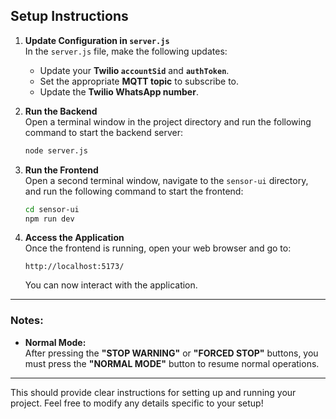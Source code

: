 ## Setup Instructions

1. **Update Configuration in `server.js`**  
   In the `server.js` file, make the following updates:
   - Update your **Twilio `accountSid`** and **`authToken`**.
   - Set the appropriate **MQTT topic** to subscribe to.
   - Update the **Twilio WhatsApp number**.

2. **Run the Backend**  
   Open a terminal window in the project directory and run the following command to start the backend server:

   ```bash
   node server.js
   ```

3. **Run the Frontend**  
   Open a second terminal window, navigate to the `sensor-ui` directory, and run the following command to start the frontend:

   ```bash
   cd sensor-ui
   npm run dev
   ```

4. **Access the Application**  
   Once the frontend is running, open your web browser and go to:

   ```
   http://localhost:5173/
   ```

   You can now interact with the application.

---

### Notes:

- **Normal Mode:**  
   After pressing the **"STOP WARNING"** or **"FORCED STOP"** buttons, you must press the **"NORMAL MODE"** button to resume normal operations.

---

This should provide clear instructions for setting up and running your project. Feel free to modify any details specific to your setup!
